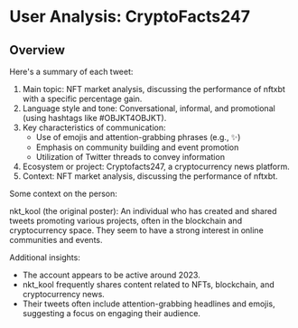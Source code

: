 # User Analysis: CryptoFacts247

## Overview

Here's a summary of each tweet:

1. Main topic: NFT market analysis, discussing the performance of nftxbt with a specific percentage gain.
2. Language style and tone: Conversational, informal, and promotional (using hashtags like #OBJKT4OBJKT).
3. Key characteristics of communication:
	* Use of emojis and attention-grabbing phrases (e.g., ✨)
	* Emphasis on community building and event promotion
	* Utilization of Twitter threads to convey information
4. Ecosystem or project: Cryptofacts247, a cryptocurrency news platform.
5. Context: NFT market analysis, discussing the performance of nftxbt.

Some context on the person:

nkt_kool (the original poster): An individual who has created and shared tweets promoting various projects, often in the blockchain and cryptocurrency space. They seem to have a strong interest in online communities and events.

Additional insights:

* The account appears to be active around 2023.
* nkt_kool frequently shares content related to NFTs, blockchain, and cryptocurrency news.
* Their tweets often include attention-grabbing headlines and emojis, suggesting a focus on engaging their audience.
